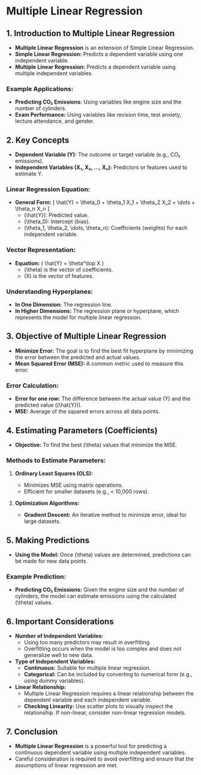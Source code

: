 
# **Multiple Linear Regression**

## **1. Introduction to Multiple Linear Regression**
- **Multiple Linear Regression** is an extension of Simple Linear Regression. 
- **Simple Linear Regression:** Predicts a dependent variable using one independent variable.
- **Multiple Linear Regression:** Predicts a dependent variable using multiple independent variables.

### **Example Applications:**
- **Predicting CO₂ Emissions:** Using variables like engine size and the number of cylinders.
- **Exam Performance:** Using variables like revision time, test anxiety, lecture attendance, and gender.

## **2. Key Concepts**
- **Dependent Variable (Y):** The outcome or target variable (e.g., CO₂ emissions).
- **Independent Variables (X₁, X₂, …, Xₙ):** Predictors or features used to estimate Y.

### **Linear Regression Equation:**
- **General Form:**
  \[
  \hat{Y} = \theta_0 + \theta_1 X_1 + \theta_2 X_2 + \dots + \theta_n X_n
  \]
  - \(\hat{Y}\): Predicted value.
  - \(\theta_0\): Intercept (bias).
  - \(\theta_1, \theta_2, \dots, \theta_n\): Coefficients (weights) for each independent variable.

### **Vector Representation:**
- **Equation:** \( \hat{Y} = \theta^\top X \)
  - \(\theta\) is the vector of coefficients.
  - \(X\) is the vector of features.

### **Understanding Hyperplanes:**
- **In One Dimension:** The regression line.
- **In Higher Dimensions:** The regression plane or hyperplane, which represents the model for multiple linear regression.

## **3. Objective of Multiple Linear Regression**
- **Minimize Error:** The goal is to find the best fit hyperplane by minimizing the error between the predicted and actual values.
- **Mean Squared Error (MSE):** A common metric used to measure this error.

### **Error Calculation:**
- **Error for one row:** The difference between the actual value (Y) and the predicted value (\(\hat{Y}\)).
- **MSE:** Average of the squared errors across all data points.

## **4. Estimating Parameters (Coefficients)**
- **Objective:** To find the best \(\theta\) values that minimize the MSE.
  
### **Methods to Estimate Parameters:**
1. **Ordinary Least Squares (OLS):**
   - Minimizes MSE using matrix operations.
   - Efficient for smaller datasets (e.g., < 10,000 rows).
  
2. **Optimization Algorithms:**
   - **Gradient Descent:** An iterative method to minimize error, ideal for large datasets.

## **5. Making Predictions**
- **Using the Model:** Once \(\theta\) values are determined, predictions can be made for new data points.
  
### **Example Prediction:**
- **Predicting CO₂ Emissions:** Given the engine size and the number of cylinders, the model can estimate emissions using the calculated \(\theta\) values.

## **6. Important Considerations**
- **Number of Independent Variables:** 
  - Using too many predictors may result in overfitting.
  - Overfitting occurs when the model is too complex and does not generalize well to new data.
- **Type of Independent Variables:** 
  - **Continuous:** Suitable for multiple linear regression.
  - **Categorical:** Can be included by converting to numerical form (e.g., using dummy variables).
- **Linear Relationship:** 
  - Multiple Linear Regression requires a linear relationship between the dependent variable and each independent variable.
  - **Checking Linearity:** Use scatter plots to visually inspect the relationship. If non-linear, consider non-linear regression models.

## **7. Conclusion**
- **Multiple Linear Regression** is a powerful tool for predicting a continuous dependent variable using multiple independent variables.
- Careful consideration is required to avoid overfitting and ensure that the assumptions of linear regression are met.
